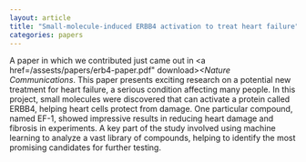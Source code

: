 ```yaml
---
layout: article
title: "Small-molecule-induced ERBB4 activation to treat heart failure"
categories: papers
---
```


A paper in which we contributed just came out in <a href=/assests/papers/erb4-paper.pdf" download><i><Nature Communications</i></a>. This paper presents exciting research on a potential new treatment for heart failure, a serious condition affecting many people. In this project, small molecules were discovered that can activate a protein called ERBB4, helping heart cells protect from damage. One particular compound, named EF-1, showed impressive results in reducing heart damage and fibrosis in experiments. A key part of the study involved using machine learning to analyze a vast library of compounds, helping to identify the most promising candidates for further testing.